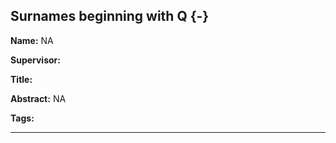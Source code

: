 



## Surnames beginning with Q {-}

**Name:**  NA

**Supervisor:**  

**Title:** 

**Abstract:** NA

**Tags:** 

---
